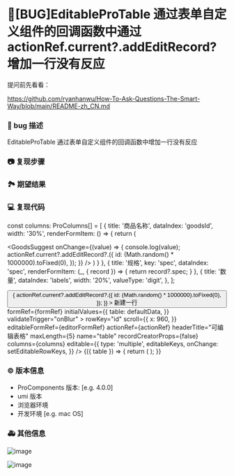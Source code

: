 # 🐛[BUG]EditableProTable 通过表单自定义组件的回调函数中通过actionRef.current?.addEditRecord?增加一行没有反应

提问前先看看：

https://github.com/ryanhanwu/How-To-Ask-Questions-The-Smart-Way/blob/main/README-zh_CN.md

### 🐛 bug 描述

EditableProTable 通过表单自定义组件的回调函数中增加一行没有反应

<!--
详细地描述 bug，让大家都能理解
-->

### 📷 复现步骤

<!--
清晰描述复现步骤，让别人也能看到问题，如果可能，尽量提供可执行代码，
如：https://codesandbox.io/ 在此处创建一个 codesandbox，方便我们更快的排查和复现问题
-->

### 🏞 期望结果

<!--
描述你原本期望看到的结果
-->

### 💻 复现代码

<!--
提供可复现的代码，仓库，或线上示例
-->

const columns: ProColumns<OrderDetail>[] = [
{
title: '商品名称',
dataIndex: 'goodsId',
width: '30%',
renderFormItem: () => {
return (
<!--通过表单自定义组件的回调函数中增加一行没有反应 -->
<GoodsSuggest
onChange={(value) => {
console.log(value);
actionRef.current?.addEditRecord?.({
id: (Math.random() * 1000000).toFixed(0),
});
}}
/>
)
}
},
{
title: '规格',
key: 'spec',
dataIndex: 'spec',
renderFormItem: (_, { record }) => {
return record?.spec;
}
},
{
title: '数量',
dataIndex: 'labels',
width: '20%',
valueType: 'digit',
},
];

<PageContainer>
            <!通过按钮方法可以新增一行 -->
            <Button
                type="primary"
                onClick={() => {
                    actionRef.current?.addEditRecord?.({
                        id: (Math.random() * 1000000).toFixed(0),
                    });
                }}
            >
                新建一行
            </Button>
            <ProForm<{ table: OrderDetail[] }>
                formRef={formRef}
                initialValues={{
                    table: defaultData,
                }}
                validateTrigger="onBlur"
            >
                <EditableProTable<OrderDetail>
                    rowKey="id"
                    scroll={{
                        x: 960,
                    }}
                    editableFormRef={editorFormRef}
                    actionRef={actionRef}
                    headerTitle="可编辑表格"
                    maxLength={5}
                    name="table"
                    recordCreatorProps={false}
                    columns={columns}
                    editable={{
                        type: 'multiple',
                        editableKeys,
                        onChange: setEditableRowKeys,
                    }}
                />
                <ProForm.Item>
                    <ProCard title="表格数据" headerBordered collapsible defaultCollapsed>
                        <ProFormDependency name={['table']}>
                            {({ table }) => {
                                return (
                                    <ProFormField
                                        ignoreFormItem
                                        fieldProps={{
                                            style: {
                                                width: '100%',
                                            },
                                        }}
                                        mode="read"
                                        valueType="jsonCode"
                                        text={JSON.stringify(table)}
                                    />
                                );
                            }}
                        </ProFormDependency>
                    </ProCard>
                </ProForm.Item>
            </ProForm>
        </PageContainer>

### © 版本信息

- ProComponents 版本: [e.g. 4.0.0]
- umi 版本
- 浏览器环境
- 开发环境 [e.g. mac OS]

### 🚑 其他信息

<!--
如截图等其他信息可以贴在这里
-->

![image](https://user-images.githubusercontent.com/43694709/228170264-874ef7cc-5025-44a1-8722-1848fd2f458c.png)

![image](https://user-images.githubusercontent.com/43694709/228171236-a74e80eb-78d0-4ca4-91e3-bbf65a221f12.png)

